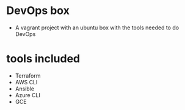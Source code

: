 # DevOps box
* A vagrant project with an ubuntu box with the tools needed to do DevOps

# tools included
* Terraform
* AWS CLI
* Ansible
* Azure CLI
* GCE

